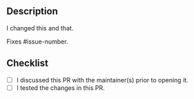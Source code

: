 ## Description

I changed this and that.

Fixes #issue-number.

## Checklist

[//]: # "Put an x in [ ] to check the checkbox, e.g. [x]"

- [ ] I discussed this PR with the maintainer(s) prior to opening it.
- [ ] I tested the changes in this PR.
